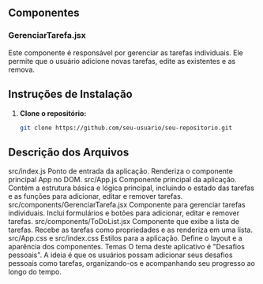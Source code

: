 ## Componentes
 
### GerenciarTarefa.jsx
 
Este componente é responsável por gerenciar as tarefas individuais. Ele permite que o usuário adicione novas tarefas, edite as existentes e as remova.
 
## Instruções de Instalação
 
1. **Clone o repositório:**
 
   ```sh
   git clone https://github.com/seu-usuario/seu-repositorio.git

## Descrição dos Arquivos
src/index.js
Ponto de entrada da aplicação. Renderiza o componente principal App no DOM.
src/App.js
Componente principal da aplicação. Contém a estrutura básica e lógica principal, incluindo o estado das tarefas e as funções para adicionar, editar e remover tarefas.
src/components/GerenciarTarefa.jsx
Componente para gerenciar tarefas individuais. Inclui formulários e botões para adicionar, editar e remover tarefas.
src/components/ToDoList.jsx
Componente que exibe a lista de tarefas. Recebe as tarefas como propriedades e as renderiza em uma lista.
src/App.css e src/index.css
Estilos para a aplicação. Define o layout e a aparência dos componentes.
Temas
O tema deste aplicativo é "Desafios pessoais". A ideia é que os usuários possam adicionar seus desafios pessoais como tarefas, organizando-os e acompanhando seu progresso ao longo do tempo.
